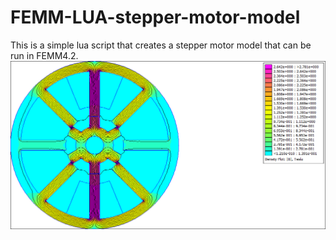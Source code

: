 # FEMM-LUA-stepper-motor-model
This is a simple lua script that creates a stepper motor model that can be run in FEMM4.2.
![Frame of animation](https://github.com/SuperrMurlocc/FEMM-LUA-stepper-motor-model/blob/main/11.png "Motor model")
